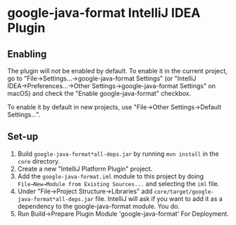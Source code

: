 # google-java-format IntelliJ IDEA Plugin

## Enabling

The plugin will not be enabled by default. To enable it in the current project,
go to "File→Settings...→google-java-format Settings" (or
"IntelliJ IDEA→Preferences...→Other Settings→google-java-format Settings" on
macOS) and check the "Enable google-java-format" checkbox.

To enable it by default in new projects, use "File→Other Settings→Default
Settings...".

## Set-up

1.  Build `google-java-format*all-deps.jar` by running `mvn install` in the
    `core` directory.
2.  Create a new "IntelliJ Platform Plugin" project.
3.  Add the `google-java-format.iml` module to this project by doing
    `File→New→Module from Existing Sources...` and selecting the `iml` file.
4.  Under "File→Project Structure→Libraries" add
    `core/target/google-java-format*all-deps.jar` file. IntelliJ will ask if you
    want to add it as a dependency to the google-java-format module. You do.
5.  Run Build→Prepare Plugin Module 'google-java-format' For Deployment.
